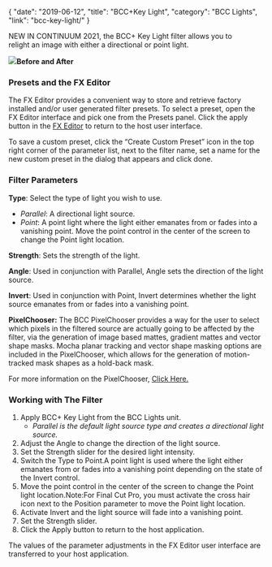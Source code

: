 {
"date": "2019-06-12",
"title": "BCC+Key Light",
"category": "BCC Lights",
"link": "bcc-key-light/"
}

 
NEW IN CONTINUUM 2021, the BCC+ Key Light filter allows you to   
relight an image with either a directional or point light. 


![](https://borisfx-com-res.cloudinary.com/image/upload//documentation/continuum/uploads/2020/10/Image_254.png)**Before and After**  

### Presets and the FX Editor


The FX Editor provides a convenient way to store and retrieve factory installed and/or user generated filter presets. To select a preset, open the FX Editor interface and pick one from the Presets panel. Click the apply button in the [FX Editor](/documentation/continuum/bcc-fx-editor) to return to the host user interface. 


To save a custom preset, click the “Create Custom Preset” icon in the top right corner of the parameter list, next to the filter name, set a name for the new custom preset in the dialog that appears and click done. 


### Filter Parameters


**Type**: Select the type of light you wish to use.


* *Parallel*: A directional light source.
* *Point*: A point light where the light either emanates from or fades into a vanishing point. Move the point control in the center of the screen to change the Point light location.


**Strength**: Sets the strength of the light.


**Angle**: Used in conjunction with Parallel, Angle sets the direction of the light source.


**Invert**: Used in conjunction with Point, Invert determines whether the light source emanates from or fades into a vanishing point.


**PixelChooser:**  The BCC PixelChooser provides a way for the user to select which pixels in the filtered source are actually going to be affected by the filter, via the generation of image based mattes, gradient mattes and vector shape masks. Mocha planar tracking and vector shape masking options are included in the PixelChooser, which allows for the generation of motion-tracked mask shapes as a hold-back mask. 


For more information on the PixelChooser, [Click Here.﻿](/documentation/continuum/)


### Working with The Filter


1. Apply BCC+ Key Light from the BCC Lights unit.
	* *Parallel is the default light source type and creates a directional light source.*
2. Adjust the Angle to change the direction of the light source.
3. Set the Strength slider for the desired light intensity.
4. Switch the Type to Point.A point light is used where the light either emanates from or fades into a vanishing point depending on the state of the Invert control.
5. Move the point control in the center of the screen to change the Point light location.Note:For Final Cut Pro, you must activate the cross hair icon next to the Position parameter to move the Point light location.
6. Activate Invert and the light source will fade into a vanishing point.
7. Set the Strength slider.
8. Click the Apply button to return to the host application.


The values of the parameter adjustments in the FX Editor user interface are transferred to your host application.


